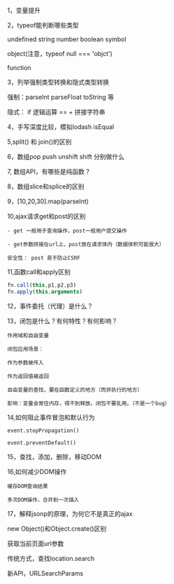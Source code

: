 1，变量提升


2，typeof能判断哪些类型

undefined string  number  boolean   symbol

object(注意，typeof null === 'objct')

function  


3，列举强制类型转换和隐式类型转换

强制：parseInt parseFloat toString 等

隐式： if   逻辑运算 ==  +   拼接字符串


4，手写深度比较，模拟lodash isEqual


5,split() 和 join()的区别


6，数组pop push unshift shift 分别做什么


7, 数组API，有哪些是纯函数？



8，数组slice和splice的区别


9，[10,20,30].map(parseInt)


10,ajax请求get和post的区别

    - get 一般用于查询操作，post一般用户提交操作

    - get参数拼接在url上，post放在请求体内（数据体积可能很大）

    安全性： post 易于防止CSRF


11,函数call和apply区别

```javascript
fn.call(this,p1,p2,p3)
fn.apply(this,arguments)
```


12，事件委托（代理）是什么？


13，闭包是什么？有何特性？有何影响？

    作用域和自由变量

    闭包应用场景：

    作为参数被传入

    作为返回值被返回

    自由变量的查找，要在函数定义的地方（而非执行的地方）

    影响：变量会常住内存，得不到释放。闭包不要乱用。（不是一个bug）


14,如何阻止事件冒泡和默认行为

    event.stopPropagation()

    event.preventDefault()


15，查找，添加，删除，移动DOM


16,如何减少DOM操作

    缓存DOM查询结果

    多次DOM操作，合并到一次插入


17，解释jsonp的原理，为何它不是真正的ajax


new Object()和Object.create()区别


获取当前页面url参数

传统方式，查找location.search

新API，URLSearchParams
